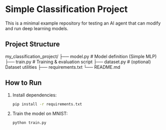 # Simple Classification Project

This is a minimal example repository for testing an AI agent that can
modify and run deep learning models.

## Project Structure
my_classification_project/
├── model.py # Model definition (Simple MLP)
├── train.py # Training & evaluation script
├── dataset.py # (optional) Dataset utilities
├── requirements.txt
└── README.md

## How to Run
1. Install dependencies:
   ```bash
   pip install -r requirements.txt

2. Train the model on MNIST:
    ```bash
    python train.py